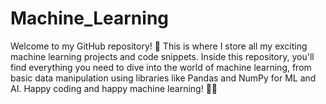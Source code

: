 # Machine_Learning
Welcome to my GitHub repository! 🚀 This is where I store all my exciting machine learning projects and code snippets. Inside this repository, you'll find everything you need to dive into the world of machine learning, from basic data manipulation using libraries like Pandas and NumPy for ML and AI.  Happy coding and happy machine learning! 🤖✨
